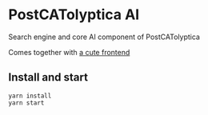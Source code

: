 # PostCATolyptica AI

Search engine and core AI component of PostCATolyptica

Comes together with [a cute frontend](https://github.com/mikolasan/postcatolyptica)

## Install and start

```
yarn install
yarn start
```
